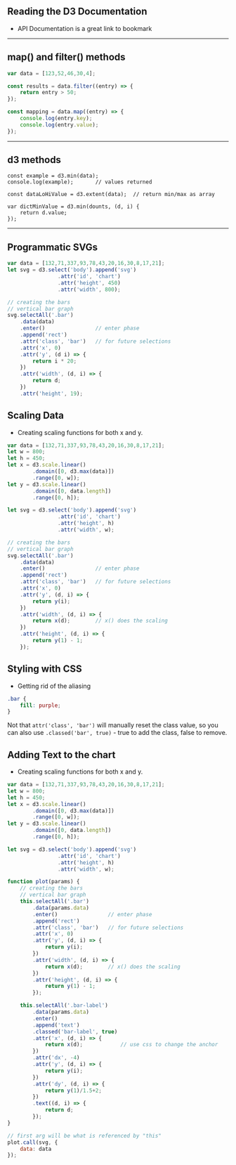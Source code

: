 ## Reading the D3 Documentation

- API Documentation is a great link to bookmark

***

## map() and filter() methods

```javascript
var data = [123,52,46,30,4];

const results = data.filter((entry) => {
	return entry > 50;
});

const mapping = data.map((entry) => {
	console.log(entry.key);
	console.log(entry.value);
});
```

***

## d3 methods

```
const example = d3.min(data);
console.log(example);		// values returned

const dataLoHiValue = d3.extent(data);	// return min/max as array

var dictMinValue = d3.min(dounts, (d, i) {
	return d.value;
});
```

***

## Programmatic SVGs

```javascript
var data = [132,71,337,93,78,43,20,16,30,8,17,21];
let svg = d3.select('body').append('svg')
				.attr('id', 'chart')
				.attr('height', 450)
				.attr('width', 800);

// creating the bars
// vertical bar graph
svg.selectAll('.bar')
	.data(data)
	.enter() 				// enter phase
	.append('rect')
	.attr('class', 'bar') 	// for future selections
	.attr('x', 0)
	.attr('y', (d i) => {
		return i * 20;
	})
	.attr('width', (d, i) => {
    	return d;
    })
    .attr('height', 19);
```

## Scaling Data 

- Creating scaling functions for both x and y.

```javascript
var data = [132,71,337,93,78,43,20,16,30,8,17,21];
let w = 800;
let h = 450;
let x = d3.scale.linear()
		.domain([0, d3.max(data)])
		.range([0, w]);
let y = d3.scale.linear()
		.domain([0, data.length])
		.range([0, h]);

let svg = d3.select('body').append('svg')
				.attr('id', 'chart')
				.attr('height', h)
				.attr('width', w);

// creating the bars
// vertical bar graph
svg.selectAll('.bar')
	.data(data)
	.enter() 				// enter phase
	.append('rect')
	.attr('class', 'bar') 	// for future selections
	.attr('x', 0)
	.attr('y', (d, i) => {
		return y(i);
	})
	.attr('width', (d, i) => {
    	return x(d);		// x() does the scaling
    })
    .attr('height', (d, i) => {
    	return y(1) - 1;
    });
```

## Styling with CSS 

- Getting rid of the aliasing

```css
.bar {
	fill: purple;
}
```

Not that `attr('class', 'bar')` will manually reset the class value, so you can also use `.classed('bar', true)` - true to add the class, false to remove.

## Adding Text to the chart

- Creating scaling functions for both x and y.

```javascript
var data = [132,71,337,93,78,43,20,16,30,8,17,21];
let w = 800;
let h = 450;
let x = d3.scale.linear()
		.domain([0, d3.max(data)])
		.range([0, w]);
let y = d3.scale.linear()
		.domain([0, data.length])
		.range([0, h]);

let svg = d3.select('body').append('svg')
				.attr('id', 'chart')
				.attr('height', h)
				.attr('width', w);

function plot(params) {
	// creating the bars
	// vertical bar graph
	this.selectAll('.bar')
		.data(params.data)
		.enter() 				// enter phase
		.append('rect')
		.attr('class', 'bar') 	// for future selections
		.attr('x', 0)
		.attr('y', (d, i) => {
			return y(i);
		})
		.attr('width', (d, i) => {
			return x(d);		// x() does the scaling
		})
		.attr('height', (d, i) => {
			return y(1) - 1;
		});

	this.selectAll('.bar-label')
		.data(params.data)
		.enter()
		.append('text')
		.classed('bar-label', true)
		.attr('x', (d, i) => {
			return x(d);			// use css to change the anchor
		})
		.attr('dx', -4)
		.attr('y', (d, i) => {
			return y(i);
		})
		.attr('dy', (d, i) => {
			return y(1)/1.5+2;
		})
		.text((d, i) => {
			return d;
		});
}

// first arg will be what is referenced by "this"
plot.call(svg, {
	data: data
});
```